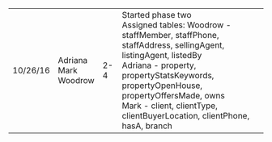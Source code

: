 <table>
<td>10/26/16</td>
<td>Adriana<br />Mark<br />Woodrow</td>
<td>2-4</td>
<td>
  Started phase two<br>
  Assigned tables:
  Woodrow - staffMember, staffPhone, staffAddress, sellingAgent, listingAgent, listedBy<br>
  Adriana - property, propertyStatsKeywords, propertyOpenHouse, propertyOffersMade, owns<br>
  Mark - client, clientType, clientBuyerLocation, clientPhone, hasA, branch
</td>
</tr>
</table>
